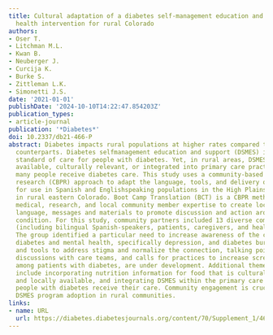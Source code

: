 ```yaml
---
title: Cultural adaptation of a diabetes self-management education and support tele
  health intervention for rural Colorado
authors:
- Oser T.
- Litchman M.L.
- Kwan B.
- Neuberger J.
- Curcija K.
- Burke S.
- Zittleman L.K.
- Simonetti J.S.
date: '2021-01-01'
publishDate: '2024-10-10T14:22:47.854203Z'
publication_types:
- article-journal
publication: '*Diabetes*'
doi: 10.2337/db21-466-P
abstract: Diabetes impacts rural populations at higher rates compared to their urban
  counterparts. Diabetes selfmanagement education and support (DSMES) is an evidence-based
  standard of care for people with diabetes. Yet, in rural areas, DSMES is often not
  available, culturally relevant, or integrated into primary care practices where
  many people receive diabetes care. This study uses a community-based participatory
  research (CBPR) approach to adapt the language, tools, and delivery of a DSMES program
  for use in Spanish and Englishspeaking populations in the High Plains Research Network
  in rural eastern Colorado. Boot Camp Translation (BCT) is a CBPR method that combines
  medical, research, and local community member expertise to create locally relevant
  language, messages and materials to promote discussion and action around a medical
  condition. For this study, community partners included 13 diverse community members
  (including bilingual Spanish-speakers, patients, caregivers, and healthcare providers).
  The group identified a particular need to increase awareness of the connection between
  diabetes and mental health, specifically depression, and diabetes burnout. Language
  and tools to address stigma and normalize the connection, talking points to initiate
  discussions with care teams, and calls for practices to increase screening for depression
  among patients with diabetes, are under development. Additional themes identified
  include incorporating nutrition information for food that is culturally appropriate
  and locally available, and integrating DSMES within the primary care practices where
  people with diabetes receive their care. Community engagement is crucial to support
  DSMES program adoption in rural communities.
links:
- name: URL
  url: https://diabetes.diabetesjournals.org/content/70/Supplement_1/466-P
---
```

